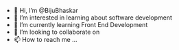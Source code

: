 - 👋 Hi, I’m @BijuBhaskar
- 👀 I’m interested in learning about software development
- 🌱 I’m currently learning Front End Development
- 💞️ I’m looking to collaborate on 
- 📫 How to reach me ...

<!---
BijuBhaskar/BijuBhaskar is a ✨ special ✨ repository because its `README.md` (this file) appears on your GitHub profile.
You can click the Preview link to take a look at your changes.
--->
